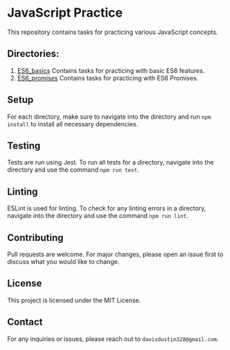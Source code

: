 # JavaScript Practice

This repository contains tasks for practicing various JavaScript concepts.

## Directories:
1. [ES6_basics](/ES6_basic) Contains tasks for practicing with basic ES6 features.
2. [ES6_promises](/ES6_promises) Contains tasks for practicing with ES6 Promises.

## Setup
For each directory, make sure to navigate into the directory and run `npm install` to install all necessary dependencies.

## Testing
Tests are run using Jest. To run all tests for a directory, navigate into the directory and use the command `npm run test`.

## Linting
ESLint is used for linting. To check for any linting errors in a directory, navigate into the directory and use the command `npm run lint`.

## Contributing
Pull requests are welcome. For major changes, please open an issue first to discuss what you would like to change.

## License
This project is licensed under the MIT License.

## Contact
For any inquiries or issues, please reach out to `davisdustin328@gmail.com`.
